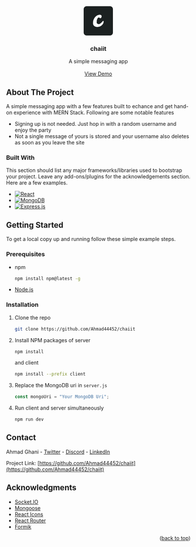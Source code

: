 <a name="readme-top"></a>

<!-- PROJECT SHIELDS -->
<!--
*** I'm using markdown "reference style" links for readability.
*** Reference links are enclosed in brackets [ ] instead of parentheses ( ).
*** See the bottom of this document for the declaration of the reference variables
*** for contributors-url, forks-url, etc. This is an optional, concise syntax you may use.
*** https://www.markdownguide.org/basic-syntax/#reference-style-links
-->

<!-- PROJECT LOGO -->
<br />
<div align="center">
  <a href="https://github.com/Ahmad44452/chaiit">
    <img src="/client/public/logo512.png" alt="Logo" width="80" height="80">
  </a>

  <h3 align="center">chaiit</h3>

  <p align="center">
    A simple messaging app
    <br />
    <br />
    <a href="https://chaiit.herokuapp.com">View Demo</a>
  </p>
</div>

<!-- ABOUT THE PROJECT -->

## About The Project

A simple messaging app with a few features built to echance and get hand-on experience with MERN Stack. Following are some notable features

- Signing up is not needed. Just hop in with a random username and enjoy the party
- Not a single message of yours is stored and your username also deletes as soon as you leave the site

### Built With

This section should list any major frameworks/libraries used to bootstrap your project. Leave any add-ons/plugins for the acknowledgements section. Here are a few examples.

- [![React][react.js]][react-url]
- [![MongoDB][mongodb]][mongodb-url]
- [![Express.js][express]][express-url]

<!-- GETTING STARTED -->

## Getting Started

To get a local copy up and running follow these simple example steps.

### Prerequisites

- npm
  ```sh
  npm install npm@latest -g
  ```
- <a href="https://nodejs.org/en/">Node.js</a>

### Installation

1. Clone the repo
   ```sh
   git clone https://github.com/Ahmad44452/chaiit
   ```
2. Install NPM packages of server
   ```sh
   npm install
   ```
   and client
   ```sh
   npm install --prefix client
   ```
3. Replace the MongoDB uri in `server.js`

   ```js
   const mongoUri = "Your MongoDB Uri";
   ```

4. Run client and server simultaneously
   ```sh
   npm run dev
   ```

<!-- CONTACT -->

## Contact

Ahmad Ghani - [Twitter](https://twitter.com/realAhmadhehe) - [Discord](https://discord.com/users/910558307968761916) - [LinkedIn](https://linkedin.com/in/ahmadghani)

Project Link: [https://github.com/Ahmad44452/chaiit](https://github.com/Ahmad44452/chaiit)

<!-- ACKNOWLEDGMENTS -->

## Acknowledgments

- [Socket.IO](https://socket.io)
- [Mongoose](https://mongoosejs.com)
- [React Icons](https://react-icons.github.io/react-icons/search)
- [React Router](https://reactrouter.com)
- [Formik](https://formik.org)

<p align="right">(<a href="#readme-top">back to top</a>)</p>

<!-- MARKDOWN LINKS & IMAGES -->
<!-- https://www.markdownguide.org/basic-syntax/#reference-style-links -->

[react.js]: https://img.shields.io/badge/React-20232A?style=for-the-badge&logo=react&logoColor=61DAFB
[react-url]: https://reactjs.org/
[mongodb]: https://img.shields.io/badge/MongoDB-4EA94B?style=for-the-badge&logo=mongodb&logoColor=white
[mongodb-url]: https://www.mongodb.com
[express]: https://img.shields.io/badge/Express.js-404D59?style=for-the-badge
[express-url]: https://expressjs.com
